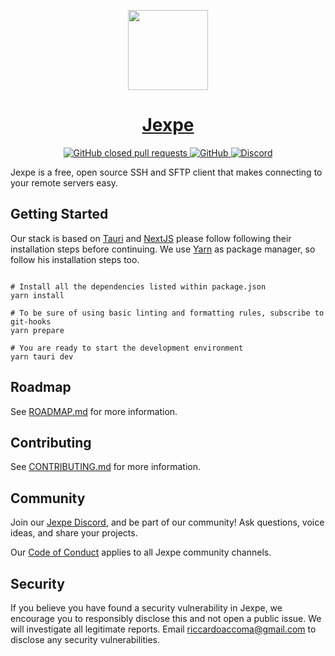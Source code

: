 <p align="center">
  <a href="https://jexpe.com">
    <picture>
      <source media="(prefers-color-scheme: dark)" srcset="https://github.com/jexpe-apps/jexpe/blob/dev/src-tauri/jexpe/icons/128x128@2x.png?raw=true">
      <img src="https://github.com/jexpe-apps/jexpe/blob/dev/src-tauri/jexpe/icons/128x128@2x.png?raw=true" height="128">
    </picture>
    <h1 align="center">Jexpe</h1>
  </a>
</p>

<p align="center">
  <a aria-label="GitHub closed pull requests" href="https://github.com/jexpe-apps/jexpe/pulls">
    <img alt="GitHub closed pull requests" src="https://img.shields.io/github/issues-pr-closed/jexpe-apps/jexpe?color=007ec6&logo=github&style=for-the-badge&labelColor=000000">
  </a>
  <a aria-label="License" href="https://github.com/jexpe-apps/jexpe/blob/dev/LICENSE">
    <img alt="GitHub" src="https://img.shields.io/github/license/jexpe-apps/jexpe?style=for-the-badge&labelColor=000000">
  </a>
  <a aria-label="Join the community on Discord" href="https://discord.com/invite/cfHmUnPDtM">
    <img alt="Discord" src="https://img.shields.io/discord/1056200236730699776?color=6A47C2&label=COMMUNITY&labelColor=000000&logo=discord&logoColor=FFF&style=for-the-badge">
  </a>
</p>

Jexpe is a free, open source SSH and SFTP client that makes connecting to your remote servers easy.

## Getting Started

Our stack is based on [Tauri](https://tauri.app/v1/guides/getting-started/prerequisites) and [NextJS](https://nextjs.org/docs/getting-started) please follow following their installation steps before continuing. We use [Yarn](https://yarnpkg.com/getting-started/install) as package manager, so follow his installation steps too.

```console

# Install all the dependencies listed within package.json
yarn install

# To be sure of using basic linting and formatting rules, subscribe to git-hooks
yarn prepare

# You are ready to start the development environment
yarn tauri dev
```

## Roadmap

See [ROADMAP.md](./.github/ROADMAP.md) for more information.

## Contributing

See [CONTRIBUTING.md](./.github/CONTRIBUTING.md) for more information.

## Community

Join our [Jexpe Discord](https://discord.com/invite/cfHmUnPDtM), and be part of our community! Ask questions, voice ideas, and share your projects.

Our [Code of Conduct](https://github.com/jexpe-apps/jexpe/blob/main/.github/CODE_OF_CONDUCT.md) applies to all Jexpe community channels.

## Security

If you believe you have found a security vulnerability in Jexpe, we encourage you to responsibly disclose this and not open a public issue. We will investigate all legitimate reports. Email [riccardoaccoma@gmail.com](mailto:riccardoaccoma@gmail.com) to disclose any security vulnerabilities.
